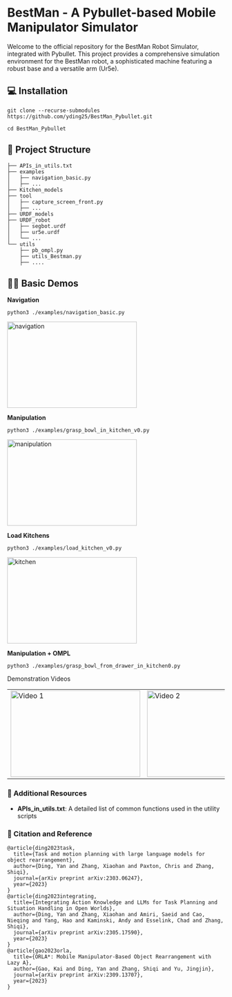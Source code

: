 # BestMan - A Pybullet-based Mobile Manipulator Simulator

Welcome to the official repository for the BestMan Robot Simulator, integrated with Pybullet. This project provides a comprehensive simulation environment for the BestMan robot, a sophisticated machine featuring a robust base and a versatile arm (Ur5e).


## 💻 Installation

`git clone --recurse-submodules https://github.com/yding25/BestMan_Pybullet.git`

`cd BestMan_Pybullet`

## :mag_right: Project Structure
```
├── APIs_in_utils.txt
├── examples
│   ├── navigation_basic.py
│   ├── ...
├── Kitchen_models
├── tool
│   ├── capture_screen_front.py
│   ├── ...
├── URDF_models
├── URDF_robot
│   ├── segbot.urdf
│   ├── ur5e.urdf
│   └── ...
└── utils
    ├── pb_ompl.py
    ├── utils_Bestman.py
    ├── ....
```

## 👨‍💻 Basic Demos

**Navigation**

```
python3 ./examples/navigation_basic.py
```

<a href="https://www.youtube.com/watch?v=_tVbxgiM-5Q">
    <img src="https://img.youtube.com/vi/_tVbxgiM-5Q/0.jpg" alt="navigation" width="300" height="200">
</a>


**Manipulation**

```
python3 ./examples/grasp_bowl_in_kitchen_v0.py
```

<a href="https://www.youtube.com/watch?v=XnmEqOgxNM4">
    <img src="https://img.youtube.com/vi/XnmEqOgxNM4/0.jpg" alt="manipulation" width="300" height="200">
</a>

**Load Kitchens**

```
python3 ./examples/load_kitchen_v0.py
```

<a href="https://www.youtube.com/watch?v=hes7J-uy2DU">
    <img src="https://img.youtube.com/vi/hes7J-uy2DU/0.jpg" alt="kitchen" width="300" height="200">
</a>

**Manipulation + OMPL**

```
python3 ./examples/grasp_bowl_from_drawer_in_kitchen0.py
```

Demonstration Videos

<table>
  <tr>
    <td>
      <a href="https://www.youtube.com/watch?v=f25d4N_Lv9w">
        <img src="https://img.youtube.com/vi/f25d4N_Lv9w/0.jpg" alt="Video 1" width="300" height="200">
      </a>
    </td>
    <td>
      <a href="https://www.youtube.com/watch?v=7gbh2OGFkCk">
        <img src="https://img.youtube.com/vi/7gbh2OGFkCk/0.jpg" alt="Video 2" width="300" height="200">
      </a>
    </td>
  </tr>
</table>

<!-- <a href="https://www.youtube.com/watch?v=f25d4N_Lv9w">
    <img src="https://img.youtube.com/vi/f25d4N_Lv9w/0.jpg" alt="OMPL" width="300" height="200">
</a>

<a href="https://www.youtube.com/watch?v=7gbh2OGFkCk">
    <img src="https://img.youtube.com/vi/7gbh2OGFkCk/0.jpg" alt="OMPL" width="300" height="200">
</a> -->

###  :blue_book: Additional Resources

- **APIs_in_utils.txt**: A detailed list of common functions used in the utility scripts


###  🚀 Citation and Reference
```
@article{ding2023task,
  title={Task and motion planning with large language models for object rearrangement},
  author={Ding, Yan and Zhang, Xiaohan and Paxton, Chris and Zhang, Shiqi},
  journal={arXiv preprint arXiv:2303.06247},
  year={2023}
}
@article{ding2023integrating,
  title={Integrating Action Knowledge and LLMs for Task Planning and Situation Handling in Open Worlds},
  author={Ding, Yan and Zhang, Xiaohan and Amiri, Saeid and Cao, Nieqing and Yang, Hao and Kaminski, Andy and Esselink, Chad and Zhang, Shiqi},
  journal={arXiv preprint arXiv:2305.17590},
  year={2023}
}
@article{gao2023orla,
  title={ORLA*: Mobile Manipulator-Based Object Rearrangement with Lazy A},
  author={Gao, Kai and Ding, Yan and Zhang, Shiqi and Yu, Jingjin},
  journal={arXiv preprint arXiv:2309.13707},
  year={2023}
}
```
